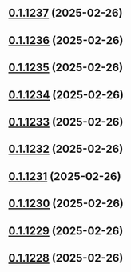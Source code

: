 ## [0.1.1237](https://github.com/binary-braids/terraform-oracle/compare/v0.1.1236...v0.1.1237) (2025-02-26)



## [0.1.1236](https://github.com/binary-braids/terraform-oracle/compare/v0.1.1235...v0.1.1236) (2025-02-26)



## [0.1.1235](https://github.com/binary-braids/terraform-oracle/compare/v0.1.1234...v0.1.1235) (2025-02-26)



## [0.1.1234](https://github.com/binary-braids/terraform-oracle/compare/v0.1.1233...v0.1.1234) (2025-02-26)



## [0.1.1233](https://github.com/binary-braids/terraform-oracle/compare/v0.1.1232...v0.1.1233) (2025-02-26)



## [0.1.1232](https://github.com/binary-braids/terraform-oracle/compare/v0.1.1231...v0.1.1232) (2025-02-26)



## [0.1.1231](https://github.com/binary-braids/terraform-oracle/compare/v0.1.1230...v0.1.1231) (2025-02-26)



## [0.1.1230](https://github.com/binary-braids/terraform-oracle/compare/v0.1.1229...v0.1.1230) (2025-02-26)



## [0.1.1229](https://github.com/binary-braids/terraform-oracle/compare/v0.1.1228...v0.1.1229) (2025-02-26)



## [0.1.1228](https://github.com/binary-braids/terraform-oracle/compare/v0.1.1227...v0.1.1228) (2025-02-26)



